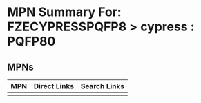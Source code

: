 



# MPN Summary For: FZECYPRESSPQFP8 > cypress : PQFP80

## MPNs
  

|MPN|Direct Links|Search Links|
| :--- | :--- | :--- |
||||
